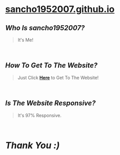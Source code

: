 # [sancho1952007.github.io](https://sancho1952007.github.io/)
## *Who Is sancho1952007?*
> It's Me!

<br>

## *How To Get To The Website?*
> Just Click **[Here](https://sancho1952007.github.io/)** to Get To The Website!

<br>

## *Is The Website Responsive?*
> It's 97% Responsive.

<br>

# *Thank You :)*
